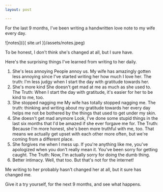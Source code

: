 ```yaml
---
layout: post

---
```

For the last 9 months, I've been writing a handwritten love note to my wife every day. 

![notes]({{ site.url }}/assets/notes.jpeg)

To be honest, I don't think she's changed at all, but I sure have. 

Here's the surprising things I've learned from writing to her daily. 

1. She's less annoying
People annoy us. My wife has amazingly gotten less annoying since I've started writing her how much I love her. The truth: I'm less judgy when I start the day with gratitude towards her.
1. She's more kind
She doesn't get mad at me as much as she used to. The Truth: When I start the day with gratitude, it's easier for her to be kind to me, too. 
1. She stopped nagging me
My wife has totally stopped nagging me. The truth: thinking and writing about my gratitude towards her every day helps me not be bothered by the things that used to get under my skin. 
1. She doesn't get mad anymore
Look, I've done some stupid things in the last six months that I'd be amazed if she ever forgave me for. The Truth: Because I'm more honest, she's been more truthful with me, too. That means we actually get upset with each other more often, but we're coming from a different place. 
1. She forgives me when I mess up.
If you're anything like me, you've apologized when you don't really mean it. You've been sorry for getting caught. The Truth: Now, I'm actually sorry for doing the dumb thing. 
1. Better intimacy. 
Well, that too. But that's not for the internet! 

Me writing to her probably hasn't changed her at all, but it sure has changed me. 

Give it a try yourself, for the next 9 months, and see what happens. 